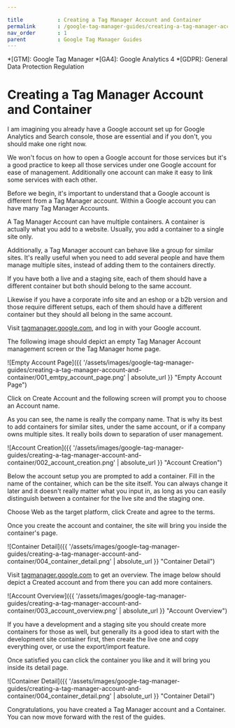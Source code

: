 ```yaml
---

title			: Creating a Tag Manager Account and Container
permalink		: /google-tag-manager-guides/creating-a-tag-manager-account-and-container
nav_order		: 1
parent			: Google Tag Manager Guides
---
```


*[GTM]: Google Tag Manager
*[GA4]: Google Analytics 4
*[GDPR]: General Data Protection Regulation

# Creating a Tag Manager Account and Container

I am imagining you already have a Google account set up for Google Analytics and Search console, those are essential and if you don't, you should make one right now.

We won't focus on how to open a Google account for those services but it's a good practice to keep all those services under one Google account for ease of management. Additionally one account can make it easy to link some services with each other.

Before we begin, it's important to understand that a Google account is different from a Tag Manager account. Within a Google account you can have many Tag Manager Accounts.

A Tag Manager Account can have multiple containers. A container is actually what you add to a website. Usually, you add a container to a single site only.

Additionally, a Tag Manager account can behave like a group for similar sites. It's really useful when you need to add several people and have them manage multiple sites, instead of adding them to the containers directly.

If you have both a live and a staging site, each of them should have a different container but both should belong to the same account.

Likewise if you have a corporate info site and an eshop or a b2b version and those require different setups, each of them should have a different container but they should all belong in the same account.

Visit [tagmanager.google.com](https://tagmanager.google.com), and log in with your Google account.

The following image should depict an empty Tag Manager Account management screen or the Tag Manager home page.

![Empty Account Page]({{ '/assets/images/google-tag-manager-guides/creating-a-tag-manager-account-and-container/001_emtpy_account_page.png' | absolute_url }} "Empty Account Page")

Click on Create Account and the following screen will prompt you to choose an Account name.

As you can see, the name is really the company name. That is why its best to add containers for similar sites, under the same account, or if a company owns multiple sites. It really boils down to separation of user management.

![Account Creation]({{ '/assets/images/google-tag-manager-guides/creating-a-tag-manager-account-and-container/002_account_creation.png' | absolute_url }} "Account Creation")

Below the account setup you are prompted to add a container. Fill in the name of the container, which can be the site itself. You can always change it later and it doesn't really matter what you input in, as long as you can easily distinguish between a container for the live site and the staging one.

Choose Web as the target platform, click Create and agree to the terms.

Once you create the account and container, the site will bring you inside the container's page.

![Container Detail]({{ '/assets/images/google-tag-manager-guides/creating-a-tag-manager-account-and-container/004_container_detail.png' | absolute_url }} "Container Detail")

Visit [tagmanager.google.com](https://tagmanager.google.com) to get an overview.
The image below should depict a Created account and from there you can add more containers.

![Account Overview]({{ '/assets/images/google-tag-manager-guides/creating-a-tag-manager-account-and-container/003_account_overview.png' | absolute_url }} "Account Overview")

If you have a development and a staging site you should create more containers for those as well, but generally its a good idea to start with the development site container first, then create the live one and copy everything over, or use the export/import feature.

Once satisfied you can click the container you like and it will bring you inside its detail page.

![Container Detail]({{ '/assets/images/google-tag-manager-guides/creating-a-tag-manager-account-and-container/004_container_detail.png' | absolute_url }} "Container Detail")

Congratulations, you have created a Tag Manager account and a Container. You can now move forward with the rest of the guides.
